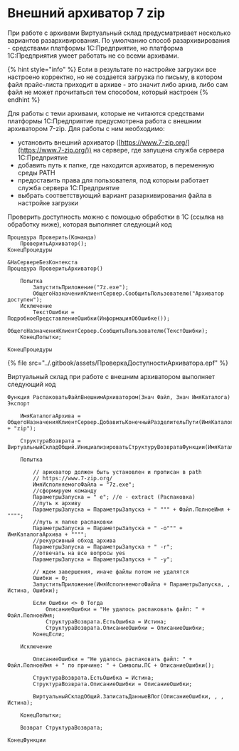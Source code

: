 # Внешний архиватор 7 zip

При работе с архивами Виртуальный склад предусматривает несколько вариантов разархивирования. По умолчанию способ разархивирования - средствами платформы 1С:Предприятие, но платформа 1С:Предприятия умеет работать не со всеми архивами.

{% hint style="info" %}
Если в результате по настройке загрузки все настроено корректно, но не создается  загрузка по письму, в котором файл прайс-листа приходит в архиве - это значит либо архив, либо сам файл не может прочитаться тем способом, который настроен
{% endhint %}

Для работы с теми архивами, которые не читаются средствами платформы 1С:Предприятие предусмотрена работа с внешним архиватором 7-zip. Для работы с ним необходимо:

* установить внешний архиватор ([https://www.7-zip.org/](https://www.7-zip.org/)) на сервере, где запущена служба сервера 1С:Предприятие
* добавить путь к папке, где находится архиватор, в переменную среды PATH
* предоставить права для пользователя, под которым работает служба сервера 1С:Предприятие
* выбрать соответствующий вариант разархивирования файла в настройке загрузки

Проверить доступность можно с помощью обработки в 1С (ссылка на обработку ниже), которая выполняет следующий код

```
Процедура Проверить(Команда)
	ПроверитьАрхиватор();
КонецПроцедуры

&НаСервереБезКонтекста
Процедура ПроверитьАрхиватор()
	
	Попытка
		ЗапуститьПриложение("7z.exe");
		ОбщегоНазначенияКлиентСервер.СообщитьПользователю("Архиватор доступен");
	Исключение
		ТекстОшибки = ПодробноеПредставлениеОшибки(ИнформацияОбОшибке());
		ОбщегоНазначенияКлиентСервер.СообщитьПользователю(ТекстОшибки);
	КонецПопытки;
	
КонецПроцедуры
```

{% file src="../.gitbook/assets/ПроверкаДоступностиАрхиватора.epf" %}

Виртуальный склад при работе с внешним архиватором выполняет следующий код

```
Функция РаспаковатьФайлВнешнимАрхиватором(Знач Файл, Знач ИмяКаталога) Экспорт
	
	ИмяКаталогаАрхива = ОбщегоНазначенияКлиентСервер.ДобавитьКонечныйРазделительПути(ИмяКаталога + "zip");
	
	СтруктураВозврата = ВиртуальныйСкладОбщий.ИнициализироватьСтруктуруВозвратаФункции(ИмяКаталогаАрхива);
	
	Попытка
		
		// арихватор должен быть установлен и прописан в path
		// https://www.7-zip.org/
		ИмяИсполняемогоФайла = "7z.exe";
		//сформируем команду
		ПараметрыЗапуска = " e"; //e - extract (Распаковка)
		//путь к архиву
		ПараметрыЗапуска = ПараметрыЗапуска + " """ + Файл.ПолноеИмя + """";
		//путь к папке распаковки
		ПараметрыЗапуска = ПараметрыЗапуска + " -o""" + ИмяКаталогаАрхива + """";
		//рекурсивный обход архива
		ПараметрыЗапуска = ПараметрыЗапуска + " -r";
		//отвечать на все вопросы yes
		ПараметрыЗапуска = ПараметрыЗапуска + " -y";
		
		// ждем завершения, иначе файлы потом не удалятся
		Ошибки = 0;
		ЗапуститьПриложение(ИмяИсполняемогоФайла + ПараметрыЗапуска, , Истина, Ошибки);
		
		Если Ошибки <> 0 Тогда
			ОписаниеОшибки = "Не удалось распаковать файл: " + Файл.ПолноеИмя;
			СтруктураВозврата.ЕстьОшибка = Истина;
			СтруктураВозврата.ОписаниеОшибки = ОписаниеОшибки;
		КонецЕсли;
		
	Исключение
		
		ОписаниеОшибки = "Не удалось распаковать файл: " + Файл.ПолноеИмя + " по причине: " + Символы.ПС + ОписаниеОшибки();
		
		СтруктураВозврата.ЕстьОшибка = Истина;
		СтруктураВозврата.ОписаниеОшибки = ОписаниеОшибки;
		
		ВиртуальныйСкладОбщий.ЗаписатьДанныеВЛог(ОписаниеОшибки, , , Истина);
		
	КонецПопытки;
	
	Возврат СтруктураВозврата;
	
КонецФункции
```

